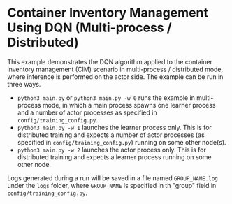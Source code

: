 # Container Inventory Management Using DQN (Multi-process / Distributed)

This example demonstrates the DQN algorithm applied to the container inventory management (CIM) scenario in multi-process / distributed mode, where inference is performed on the actor side. The example can be run in three ways. 
* ``python3 main.py`` or ``python3 main.py -w 0`` runs the example in multi-process mode, in which a main process spawns one learner process and a number of actor processes as specified in ``config/training_config.py``.
* ``python3 main.py -w 1`` launches the learner process only. This is for distributed training and expects a number of actor processes (as specified in ``config/training_config.py``) running on some other node(s).
* ``python3 main.py -w 2`` launches the actor process only. This is for distributed training and expects a learner process running on some other node.

Logs generated during a run will be saved in a file named ``GROUP_NAME.log`` under the ``logs`` folder, where ``GROUP_NAME`` is specified in th "group" field in ``config/training_config.py``.